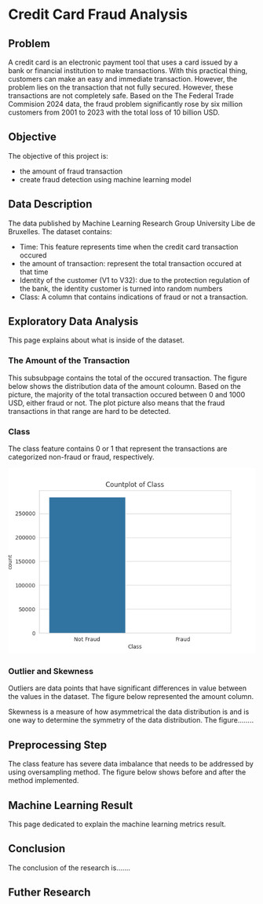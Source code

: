 # Credit Card Fraud Analysis

## Problem
A credit card is an electronic payment tool that uses a card issued by a bank or financial institution to make transactions. With this practical thing, customers can make an easy and immediate transaction. However, the problem lies on the transaction that not fully secured. However, these transactions are not completely safe. Based on the The Federal Trade Commision 2024 data, the fraud problem significantly rose by six million customers from 2001 to 2023 with the total loss of 10 billion USD.

## Objective
The objective of this project is:

- the amount of fraud transaction
- create fraud detection using machine learning model

## Data Description
The data published by Machine Learning Research Group University Libe de Bruxelles. The dataset contains:

- Time: This feature represents time when the credit card transaction occured 
- the amount of transaction: represent the total transaction occured at that time
- Identity of the customer (V1 to V32): due to the protection regulation of the bank, the identity customer is turned into random numbers
- Class: A column that contains indications of fraud or not a transaction.

## Exploratory Data Analysis
This page explains about what is inside of the dataset.

### The Amount of the Transaction
This subsubpage contains the total of the occured transaction. The figure below shows the distribution data of the amount coloumn. Based on the picture, the majority of the total transaction occured between 0 and 1000 USD, either fraud or not. The plot picture also means that the fraud transactions in that range are hard to be detected.

### Class
The class feature contains 0 or 1 that represent the transactions are categorized non-fraud or fraud, respectively.

![[Countplot of the Class Feature](figures/Countplot of CC Class.png)](https://github.com/FikriAbdillah01/credit-card-fraud-analysis/blob/2026523ff91659d09aec80e5f07dffab8c3253a1/figures/Countplot%20of%20CC%20Class.png)

### Outlier and Skewness
Outliers are data points that have significant differences in value between the values ​​in the dataset. The figure below represented the amount column. 

Skewness is a measure of how asymmetrical the data distribution is and is one way to determine the symmetry of the data distribution. The figure........

## Preprocessing Step
The class feature has severe data imbalance that needs to be addressed by using oversampling method. The figure below shows before and after the method implemented.


## Machine Learning Result
This page dedicated to explain the machine learning metrics result. 

## Conclusion
The conclusion of the research is.......

## Futher Research
